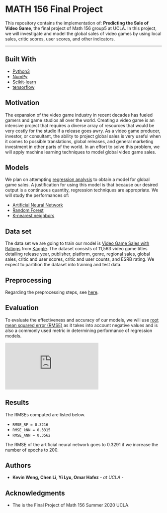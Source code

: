 # MATH 156 Final Project

This repository contains the implementation of: **Predicting the Sale of Video Game**, the final project of Math 156 group5 at UCLA. In this project, we will investigate and model the global sales of video games by using
local sales, critic scores, user scores, and other indicators.

------------------

## Built With

* [Python3](https://www.python.org/download/releases/3.0/)
* [NumPy](https://numpy.org/doc/stable/reference/index.html)
* [Scikit-learn](https://scikit-learn.org/stable/)
* [tensorflow](https://www.tensorflow.org)


## Motivation

The expansion of the video game industry in recent decades has fueled gamers and game studios
all over the world. Creating a video game is an intensive project that requires a diverse array of
resources that would be very costly for the studio if a release goes awry. As a video game
producer, investor, or consultant, the ability to project global sales is very useful when it comes
to possible translations, global releases, and general marketing investment in other parts of the
world. In an effort to solve this problem, we will apply machine learning techniques to model
global video game sales.

## Models

We plan on attempting [regression analysis](https://en.wikipedia.org/wiki/Regression_analysis) to obtain a model for global game sales. A
justification for using this model is that because our desired output is a continuous quantity,
regression techniques are appropriate. We will study the performances of:  

* [Artificial Neural Network](https://en.wikipedia.org/wiki/Artificial_neural_network)  
* [Random Forest](https://en.wikipedia.org/wiki/Random_forest)  
* [K-nearest neighbors](https://en.wikipedia.org/wiki/K-nearest_neighbors_algorithm)   

## Data set

The data set we are going to train our model is [Video Game Sales with Ratings](https://www.kaggle.com/rush4ratio/video-game-sales-with-ratings) from [Kaggle](https://www.kaggle.com/). The dataset consists of 11,563 video game titles detailing release year, publisher, platform, genre, regional sales, global sales, critic and user scores, critic and user counts, and ESRB rating. We expect to partition the dataset into training and test data.

## Preprocessing

Regarding the preprocessing steps, see [here](src/docs/workflow.md).

## Evaluation
To evaluate the effectiveness and accuracy of our models, we will use [root mean squared error
(RMSE)](https://en.wikipedia.org/wiki/Root-mean-square_deviation) as it takes into account negative values and is also a commonly used metric in
determining performance of regression models.

![equation](https://latex.codecogs.com/gif.latex?%5Ctext%7BRMSE%7D%20%3D%20%5Csqrt%7B%5Cfrac%7B1%7D%7Bn%7D%5Csum_%7Bi%20%3D%201%7D%5E%7Bn%7D%20%28y_i%20-%20%5Chat%7By%7D_i%29%5E2%7D)

## Results

The RMSEs computed are listed below.

* `RMSE_RF = 0.3216`
* `RMSE_kNN = 0.3315`
* `RMSE_ANN = 0.3562`

The RMSE of the artificial neural network goes to 0.3291 if we increase the number of epochs to 200.

## Authors

* **Kevin Weng, Chen Li, Yi Lyu, Omar Hafez** - *at UCLA* -

## Acknowledgments

* The is the Final Project of Math 156 Summer 2020 UCLA.
